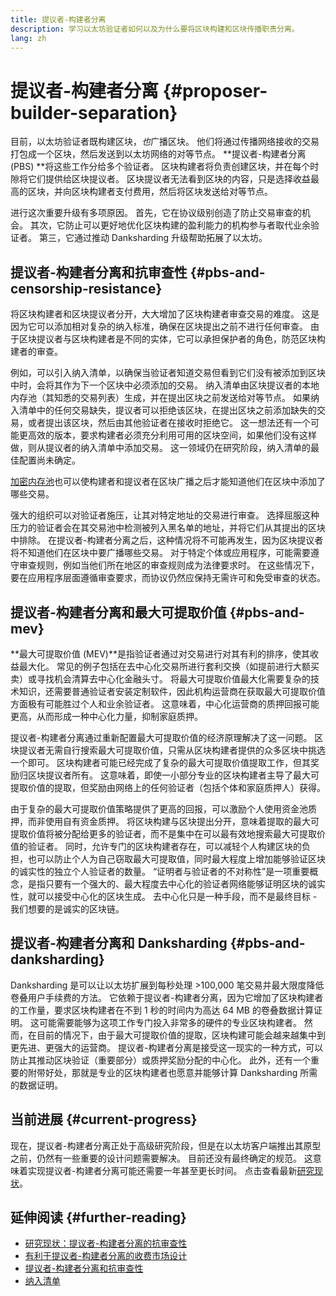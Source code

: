 ```yaml
---
title: 提议者-构建者分离
description: 学习以太坊验证者如何以及为什么要将区块构建和区块传播职责分离。
lang: zh
---
```


# 提议者-构建者分离 {#proposer-builder-separation}

目前，以太坊验证者既构建区块，*也*广播区块。 他们将通过传播网络接收的交易打包成一个区块，然后发送到以太坊网络的对等节点。 **提议者-构建者分离 (PBS) **将这些工作分给多个验证者。 区块构建者将负责创建区块，并在每个时隙将它们提供给区块提议者。 区块提议者无法看到区块的内容，只是选择收益最高的区块，并向区块构建者支付费用，然后将区块发送给对等节点。

进行这次重要升级有多项原因。 首先，它在协议级别创造了防止交易审查的机会。 其次，它防止可以更好地优化区块构建的盈利能力的机构参与者取代业余验证者。 第三，它通过推动 Danksharding 升级帮助拓展了以太坊。

## 提议者-构建者分离和抗审查性 {#pbs-and-censorship-resistance}

将区块构建者和区块提议者分开，大大增加了区块构建者审查交易的难度。 这是因为它可以添加相对复杂的纳入标准，确保在区块提出之前不进行任何审查。 由于区块提议者与区块构建者是不同的实体，它可以承担保护者的角色，防范区块构建者的审查。

例如，可以引入纳入清单，以确保当验证者知道交易但看到它们没有被添加到区块中时，会将其作为下一个区块中必须添加的交易。 纳入清单由区块提议者的本地内存池（其知悉的交易列表）生成，并在提出区块之前发送给对等节点。 如果纳入清单中的任何交易缺失，提议者可以拒绝该区块，在提出区块之前添加缺失的交易，或者提出该区块，然后由其他验证者在接收时拒绝它。 这一想法还有一个可能更高效的版本，要求构建者必须充分利用可用的区块空间，如果他们没有这样做，则从提议者的纳入清单中添加交易。 这一领域仍在研究阶段，纳入清单的最佳配置尚未确定。

[加密内存池](https://www.youtube.com/watch?v=fHDjgFcha0M&list=PLpktWkixc1gUqkyc1-iE6TT0RWQTBJELe&index=3)也可以使构建者和提议者在区块广播之后才能知道他们在区块中添加了哪些交易。

<ExpandableCard title="提议者-构建者分离解决了哪些类型的审查问题？" eventCategory="/roadmap/pbs" eventName="clicked what kinds of censorship does PBS solve?">

强大的组织可以对验证者施压，让其对特定地址的交易进行审查。 选择屈服这种压力的验证者会在其交易池中检测被列入黑名单的地址，并将它们从其提出的区块中排除。 在提议者-构建者分离之后，这种情况将不可能再发生，因为区块提议者将不知道他们在区块中要广播哪些交易。 对于特定个体或应用程序，可能需要遵守审查规则，例如当他们所在地区的审查规则成为法律要求时。 在这些情况下，要在应用程序层面遵循审查要求，而协议仍然应保持无需许可和免受审查的状态。

</ExpandableCard>

## 提议者-构建者分离和最大可提取价值 {#pbs-and-mev}

**最大可提取价值 (MEV)**是指验证者通过对交易进行对其有利的排序，使其收益最大化。 常见的例子包括在去中心化交易所进行套利交换（如提前进行大额买卖）或寻找机会清算去中心化金融头寸。 将最大可提取价值最大化需要复杂的技术知识，还需要普通验证者安装定制软件，因此机构运营商在获取最大可提取价值方面极有可能胜过个人和业余验证者。 这意味着，中心化运营商的质押回报可能更高，从而形成一种中心化力量，抑制家庭质押。

提议者-构建者分离通过重新配置最大可提取价值的经济原理解决了这一问题。 区块提议者无需自行搜索最大可提取价值，只需从区块构建者提供的众多区块中挑选一个即可。 区块构建者可能已经完成了复杂的最大可提取价值提取工作，但其奖励归区块提议者所有。 这意味着，即使一小部分专业的区块构建者主导了最大可提取价值的提取，但奖励由网络上的任何验证者（包括个体和家庭质押人）获得。

<ExpandableCard title="为什么可以集中构建区块？" eventCategory="/roadmap/pbs" eventName="clicked why is it OK to centralize block building?">

由于复杂的最大可提取价值策略提供了更高的回报，可以激励个人使用资金池质押，而非使用自有资金质押。 将区块构建与区块提出分开，意味着提取的最大可提取价值将被分配给更多的验证者，而不是集中在可以最有效地搜索最大可提取价值的验证者。 同时，允许专门的区块构建者存在，可以减轻个人构建区块的负担，也可以防止个人为自己窃取最大可提取值，同时最大程度上增加能够验证区块的诚实性的独立个人验证者的数量。 “证明者与验证者的不对称性”是一项重要概念，是指只要有一个强大的、最大程度去中心化的验证者网络能够证明区块的诚实性，就可以接受中心化的区块生成。 去中心化只是一种手段，而不是最终目标 - 我们想要的是诚实的区块链。
</ExpandableCard>

## 提议者-构建者分离和 Danksharding {#pbs-and-danksharding}

Danksharding 是可以让以太坊扩展到每秒处理 >100,000 笔交易并最大限度降低卷叠用户手续费的方法。 它依赖于提议者-构建者分离，因为它增加了区块构建者的工作量，要求区块构建者在不到 1 秒的时间内为高达 64 MB 的卷叠数据计算证明。 这可能需要能够为这项工作专门投入非常多的硬件的专业区块构建者。 然而，在目前的情况下，由于最大可提取价值的提取，区块构建可能会越来越集中到更先进、更强大的运营商。 提议者-构建者分离是接受这一现实的一种方式，可以防止其推动区块验证（重要部分）或质押奖励分配的中心化。 此外，还有一个重要的附带好处，那就是专业的区块构建者也愿意并能够计算 Danksharding 所需的数据证明。

## 当前进展 {#current-progress}

现在，提议者-构建者分离正处于高级研究阶段，但是在以太坊客户端推出其原型之前，仍然有一些重要的设计问题需要解决。 目前还没有最终确定的规范。 这意味着实现提议者-构建者分离可能还需要一年甚至更长时间。 点击查看最新[研究现状](https://notes.ethereum.org/@vbuterin/pbs_censorship_resistance)。

## 延伸阅读 {#further-reading}

- [研究现状：提议者-构建者分离的抗审查性](https://notes.ethereum.org/@vbuterin/pbs_censorship_resistance)
- [有利于提议者-构建者分离的收费市场设计](https://ethresear.ch/t/proposer-block-builder-separation-friendly-fee-market-designs/9725)
- [提议者-构建者分离和抗审查性](https://notes.ethereum.org/@fradamt/H1TsYRfJc#Secondary-auctions)
- [纳入清单](https://notes.ethereum.org/@fradamt/H1ZqdtrBF)
